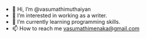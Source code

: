 - 👋 Hi, I’m @vasumathimuthaiyan
- 👀 I’m interested in working as a writer. 
- 🌱 I’m currently learning programming skills.
- 📫 How to reach me vasumathimenaka@gmail.com

<!---
vasumathimuthaiyan/vasumathimuthaiyan is a ✨ special ✨ repository because its `README.md` (this file) appears on your GitHub profile.
You can click the Preview link to take a look at your changes.
--->
